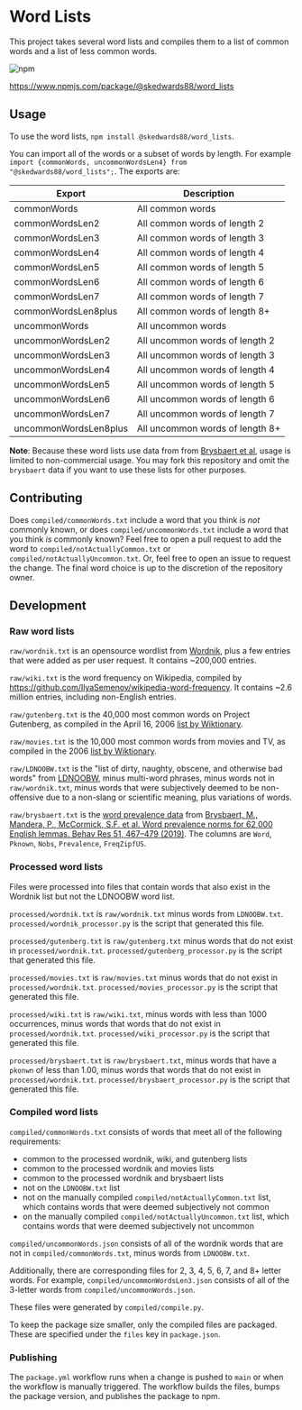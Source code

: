 # Word Lists

This project takes several word lists and compiles them to a list of common words and a list of less common words.

![npm](https://img.shields.io/npm/v/@skedwards88/word_lists)

https://www.npmjs.com/package/@skedwards88/word_lists

## Usage

To use the word lists, `npm install @skedwards88/word_lists`.

You can import all of the words or a subset of words by length. For example `import {commonWords, uncommonWordsLen4} from "@skedwards88/word_lists";`. The exports are:

Export | Description
--- | ---
commonWords | All common words
commonWordsLen2 | All common words of length 2
commonWordsLen3 | All common words of length 3
commonWordsLen4 | All common words of length 4
commonWordsLen5 | All common words of length 5
commonWordsLen6 | All common words of length 6
commonWordsLen7 | All common words of length 7
commonWordsLen8plus | All common words of length 8+
uncommonWords | All uncommon words
uncommonWordsLen2 | All uncommon words of length 2
uncommonWordsLen3 | All uncommon words of length 3
uncommonWordsLen4 | All uncommon words of length 4
uncommonWordsLen5 | All uncommon words of length 5
uncommonWordsLen6 | All uncommon words of length 6
uncommonWordsLen7 | All uncommon words of length 7
uncommonWordsLen8plus | All uncommon words of length 8+

**Note**: Because these word lists use data from from [Brysbaert et al](https://doi.org/10.3758/s13428-018-1077-9), usage is limited to non-commercial usage. You may fork this repository and omit the `brysbaert` data if you want to use these lists for other purposes.

## Contributing

Does `compiled/commonWords.txt` include a word that you think is _not_ commonly known, or does `compiled/uncommonWords.txt` include a word that you think _is_ commonly known? Feel free to open a pull request to add the word to `compiled/notActuallyCommon.txt` or `compiled/notActuallyUncommon.txt`. Or, feel free to open an issue to request the change. The final word choice is up to the discretion of the repository owner.

## Development

### Raw word lists

`raw/wordnik.txt` is an opensource wordlist from [Wordnik](https://github.com/wordnik/wordlist), plus a few entries that were added as per user request. It contains ~200,000 entries.

`raw/wiki.txt` is the word frequency on Wikipedia, compiled by https://github.com/IlyaSemenov/wikipedia-word-frequency. It contains ~2.6 million entries, including non-English entries.

`raw/gutenberg.txt` is the 40,000 most common words on Project Gutenberg, as compiled in the April 16, 2006 [list by Wiktionary](https://en.wiktionary.org/wiki/Wiktionary:Frequency_lists#English).

`raw/movies.txt` is the 10,000 most common words from movies and TV, as compiled in the 2006 [list by Wiktionary](https://en.wiktionary.org/wiki/Wiktionary:Frequency_lists#English).

`raw/LDNOOBW.txt` is the "list of dirty, naughty, obscene, and otherwise bad words" from [LDNOOBW](https://github.com/LDNOOBW/List-of-Dirty-Naughty-Obscene-and-Otherwise-Bad-Words), minus multi-word phrases, minus words not in `raw/wordnik.txt`, minus words that were subjectively deemed to be non-offensive due to a non-slang or scientific meaning, plus variations of words.

`raw/brysbaert.txt` is the [word prevalence data](https://osf.io/nbu9e) from [Brysbaert, M., Mandera, P., McCormick, S.F. et al. Word prevalence norms for 62,000 English lemmas. Behav Res 51, 467–479 (2019)](https://doi.org/10.3758/s13428-018-1077-9). The columns are `Word`, `Pknown`, `Nobs`, `Prevalence`, `FreqZipfUS`.

### Processed word lists

Files were processed into files that contain words that also exist in the Wordnik list but not the LDNOOBW word list.

`processed/wordnik.txt` is `raw/wordnik.txt` minus words from `LDNOOBW.txt`. `processed/wordnik_processor.py` is the script that generated this file.

`processed/gutenberg.txt` is `raw/gutenberg.txt` minus words that do not exist in `processed/wordnik.txt`. `processed/gutenberg_processor.py` is the script that generated this file.

`processed/movies.txt` is `raw/movies.txt` minus words that do not exist in `processed/wordnik.txt`. `processed/movies_processor.py` is the script that generated this file.

`processed/wiki.txt` is `raw/wiki.txt`, minus words with less than 1000 occurrences, minus words that words that do not exist in `processed/wordnik.txt`. `processed/wiki_processor.py` is the script that generated this file.

`processed/brysbaert.txt` is `raw/brysbaert.txt`, minus words that have a `pkonwn` of less than 1.00, minus words that words that do not exist in `processed/wordnik.txt`. `processed/brysbaert_processor.py` is the script that generated this file.

### Compiled word lists

`compiled/commonWords.txt` consists of words that meet all of the following requirements:

- common to the processed wordnik, wiki, and gutenberg lists
- common to the processed wordnik and movies lists
- common to the processed wordnik and brysbaert lists
- not on the `LDNOOBW.txt` list
- not on the manually compiled `compiled/notActuallyCommon.txt` list, which contains words that were deemed subjectively not common
- on the manually compiled `compiled/notActuallyUncommon.txt` list, which contains words that were deemed subjectively not uncommon

`compiled/uncommonWords.json` consists of all of the wordnik words that are not in `compiled/commonWords.txt`, minus words from `LDNOOBW.txt`.

Additionally, there are corresponding files for 2, 3, 4, 5, 6, 7, and 8+ letter words. For example, `compiled/uncommonWordsLen3.json` consists of all of the 3-letter words from `compiled/uncommonWords.json`.

These files were generated by `compiled/compile.py`.

To keep the package size smaller, only the compiled files are packaged. These are specified under the `files` key in `package.json`.

### Publishing

The `package.yml` workflow runs when a change is pushed to `main` or when the workflow is manually triggered. The workflow builds the files, bumps the package version, and publishes the package to npm.
